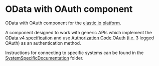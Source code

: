 # OData with OAuth component 
OData with OAuth component for the [elastic.io platform](http://www.elastic.io).

A component designed to work with generic APIs which implement the [OData v4
specification](http://www.odata.org) and use [Authorization Code
OAuth](https://tools.ietf.org/html/rfc6749#section-1.3.1) (i.e. 3 legged OAuth)
as an authentication method.

Instructions for connecting to specific systems can be found in the [SystemSpecificDocumentation](/SystemSpecificDocumentation/) folder.
